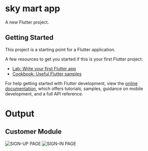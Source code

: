 # sky mart app

A new Flutter project.

## Getting Started

This project is a starting point for a Flutter application.

A few resources to get you started if this is your first Flutter project:

- [Lab: Write your first Flutter app](https://docs.flutter.dev/get-started/codelab)
- [Cookbook: Useful Flutter samples](https://docs.flutter.dev/cookbook)

For help getting started with Flutter development, view the
[online documentation](https://docs.flutter.dev/), which offers tutorials,
samples, guidance on mobile development, and a full API reference.

# Output
## Customer Module
![SIGN-UP PAGE](https://user-images.githubusercontent.com/62322340/202526698-cf84c1ea-860c-4800-a3ef-5af5a9a4849d.png)
![SIGN-IN PAGE](https://user-images.githubusercontent.com/62322340/202526969-539340fd-bd8c-4976-ae4a-8d5510823a2d.png)


